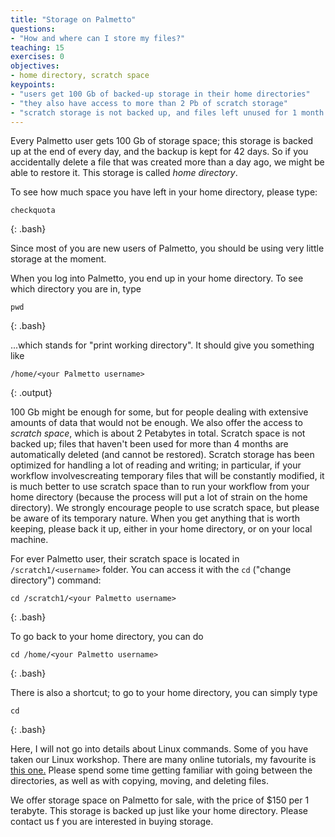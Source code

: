 ```yaml
---
title: "Storage on Palmetto"
questions:
- "How and where can I store my files?"
teaching: 15
exercises: 0
objectives:
- home directory, scratch space
keypoints:
- "users get 100 Gb of backed-up storage in their home directories"
- "they also have access to more than 2 Pb of scratch storage"
- "scratch storage is not backed up, and files left unused for 1 month are deleted"
---
```


Every Palmetto user gets 100 Gb of storage space; this storage is backed up at the end of every day, and the backup is kept for 42 days. So if you accidentally delete a file that was created more than a day ago, we might be able to restore it. This storage is called *home directory*.

To see how much space you have left in your home directory, please type:

~~~
checkquota
~~~
{: .bash}

Since most of you are new users of Palmetto, you should be using very little storage at the moment.

When you log into Palmetto, you end up in your home directory. To see which directory you are in, type 

~~~
pwd
~~~
{: .bash}

...which stands for "print working directory". It should give you something like

~~~
/home/<your Palmetto username>
~~~
{: .output}

100 Gb might be enough for some, but for people dealing with extensive amounts of data that would not be enough. We also offer the access to *scratch space*, which is about 2 Petabytes in total. Scratch space is not backed up; files that haven't been used for more than 4 months are automatically deleted (and cannot be restored). Scratch storage has been optimized for handling a lot of reading and writing; in particular, if your workflow involvescreating temporary files that will be constantly modified, it is much better to use scratch space than to run your workflow from your home directory (because the process will put a lot of strain on the home directory). We strongly encourage people to use scratch space, but please be aware of its temporary nature. When you get anything that is worth keeping, please back it up, either in your home directory, or on your local machine.

For ever Palmetto user, their scratch space is located in  `/scratch1/<username>` folder. You can access it with the `cd` ("change directory") command:

~~~
cd /scratch1/<your Palmetto username>
~~~
{: .bash}
 

To go back to your home directory, you can do

~~~
cd /home/<your Palmetto username>
~~~
{: .bash}

There is also a shortcut; to go to your home directory, you can simply type

~~~
cd
~~~
{: .bash}

Here, I will not go into details about Linux commands. Some of you have taken our Linux workshop. There are many online tutorials, my favourite is [this one.](http://linuxcommand.org/lc3_learning_the_shell.php) Please spend some time getting familiar with going between the directories, as well as with copying, moving, and deleting files.

We offer storage space on Palmetto for sale, with the price of $150 per 1 terabyte. This storage is backed up just like your home directory. Please contact us f you are interested in buying storage.
